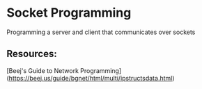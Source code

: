 # Socket Programming
Programming a server and client that communicates over sockets

## Resources:
[Beej's Guide to Network Programming] (https://beej.us/guide/bgnet/html/multi/ipstructsdata.html)
